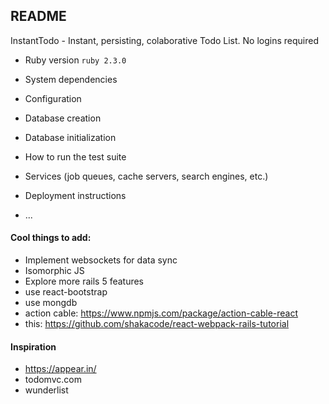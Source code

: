 ## README

InstantTodo - Instant, persisting, colaborative Todo List. No logins required

* Ruby version
  `ruby 2.3.0`

* System dependencies

* Configuration

* Database creation

* Database initialization

* How to run the test suite

* Services (job queues, cache servers, search engines, etc.)

* Deployment instructions

* ...


#### Cool things to add:

* Implement websockets for data sync
* Isomorphic JS
* Explore more rails 5 features
* use react-bootstrap
* use mongdb
* action cable: https://www.npmjs.com/package/action-cable-react
* this: https://github.com/shakacode/react-webpack-rails-tutorial

#### Inspiration

* https://appear.in/
* todomvc.com
* wunderlist

